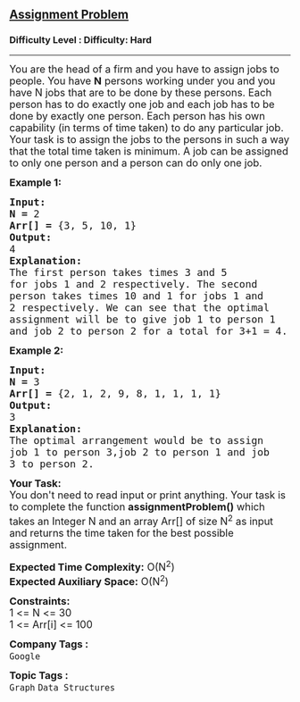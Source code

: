 <h2><a href="https://www.geeksforgeeks.org/problems/assignment-problem3016/1?page=5&category=Graph&sortBy=submissions">Assignment Problem</a></h2><h3>Difficulty Level : Difficulty: Hard</h3><hr><div class="problems_problem_content__Xm_eO"><p><span style="font-size:18px">You are the head of a firm and you have to assign jobs to people. You have <strong>N</strong> persons working under you and you have N jobs that are to be done by these persons. Each person has to do exactly one job and each job has to be done by exactly one person. Each person has his own capability (in terms of time taken) to do any particular job. Your task is to assign the jobs to the persons in such a way that the total time taken is minimum. A job can be assigned to only one person and a person can do only one job.</span></p>

<p><span style="font-size:18px"><strong>Example 1:</strong></span></p>

<pre><span style="font-size:18px"><strong>Input:</strong></span>
<span style="font-size:18px"><strong>N = </strong>2</span>
<span style="font-size:18px"><strong>Arr[] = </strong>{3, 5, 10, 1}</span>
<span style="font-size:18px"><strong>Output:</strong></span>
<span style="font-size:18px">4</span>
<span style="font-size:18px"><strong>Explanation:</strong></span>
<span style="font-size:18px">The first person takes times 3 and 5
for jobs 1 and 2 respectively. The second
person takes times 10 and 1 for jobs 1 and
2 respectively. We can see that the optimal
assignment will be to give job 1 to person 1
and job 2 to person 2 for a total for 3+1 = 4.</span></pre>

<p><span style="font-size:18px"><strong>Example 2:</strong></span></p>

<pre><span style="font-size:18px"><strong>Input:</strong></span>
<span style="font-size:18px"><strong>N = </strong>3</span>
<span style="font-size:18px"><strong>Arr[] = </strong>{</span><span style="font-size:18px">2, 1, 2,&nbsp;9, 8, 1, 1, 1, 1}</span>
<span style="font-size:18px"><strong>Output:</strong></span>
<span style="font-size:18px">3 
<strong>Explanation: </strong>
The optimal arrangement would be to assign 
job 1 to person 3,job 2 to person 1 and job 
3 to person 2.</span>
</pre>

<p><span style="font-size:18px"><strong>Your Task:</strong><br>
You don't need to read input or print anything. Your task is to complete the function <strong>assignmentProblem()</strong> which takes an Integer N and an array Arr[] of size N<sup>2</sup> as input and returns the time taken for the best possible assignment.</span></p>

<p><span style="font-size:18px"><strong>Expected Time Complexity:</strong> O(N<sup>2</sup>)<br>
<strong>Expected Auxiliary Space:</strong> O(N<sup>2</sup>)</span></p>

<p><span style="font-size:18px"><strong>Constraints:</strong></span><br>
<span style="font-size:18px">1 &lt;= N &lt;= 30<br>
1 &lt;= Arr[i] &lt;= 100</span></p>
</div><p><span style=font-size:18px><strong>Company Tags : </strong><br><code>Google</code>&nbsp;<br><p><span style=font-size:18px><strong>Topic Tags : </strong><br><code>Graph</code>&nbsp;<code>Data Structures</code>&nbsp;
